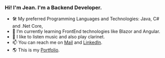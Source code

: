 ### Hi! I'm Jean. I'm a Backend Developer.
<!--
**ppontetraje/ppontetraje** is a ✨ _special_ ✨ repository because its `README.md` (this file) appears on your GitHub profile.
-->

- 🛠️ My preferred Programming Languages and Technologies: Java, C# and .Net Core,   
- 🌱 I’m currently learning FrontEnd technologies like Blazor and Angular.
- 🎵 I like to listen music and also play clarinet.
- 📫 You can reach me on [Mail](mailto:jpalominoq@unsa.edu.pe) and [LinkedIn](https://www.linkedin.com/in/jean-piert-palomino-quispe-19262784/).
- :earth_americas: This is my [Portfolio](ppontetraje.github.io/portfolio/).


